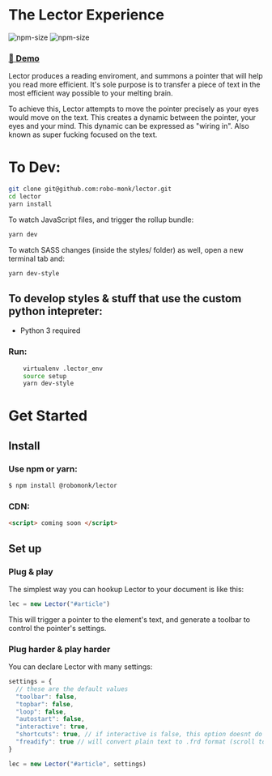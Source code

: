 # The Lector Experience
![npm-size](https://img.shields.io/npm/v/@robomonk/lector?style=for-the-badge)
![npm-size](https://img.shields.io/bundlephobia/minzip/@robomonk/lector?style=for-the-badge)

### [ 🚀 Demo ](https://robo-monk.github.io/lector)


Lector produces a reading enviroment, and summons a pointer that will help you read more efficient. It's sole purpose is to transfer a piece of text
in the most efficient way possible to your melting brain.

To achieve this, Lector attempts to move the pointer precisely as your eyes would move on the text. This creates a dynamic between the pointer, your eyes and
your mind. This dynamic can be expressed as "wiring in". Also known as super fucking focused on the text.


# To Dev:

```bash
git clone git@github.com:robo-monk/lector.git
cd lector
yarn install
```
To watch JavaScript files, and trigger the rollup bundle:
```bash
yarn dev
```

To watch SASS changes (inside the styles/ folder) as well, open a new terminal tab and:

```bash
yarn dev-style
```

## To develop styles & stuff that use the custom python intepreter:
* Python 3 required

### Run: 
```bash
	virtualenv .lector_env
	source setup
	yarn dev-style
```

# Get Started

## Install

### Use npm or yarn:
```bash
$ npm install @robomonk/lector
```
### CDN:
```html
<script> coming soon </script>
```

## Set up

### Plug & play
The simplest way you can hookup Lector to your document is like this:
```javascript
lec = new Lector("#article")
```

This will trigger a pointer to the element's text, and generate a toolbar to control the pointer's settings.

### Plug harder & play harder

You can declare Lector with many settings:
```javascript
settings = {
  // these are the default values
  "toolbar": false,
  "topbar": false,
  "loop": false,
  "autostart": false,
  "interactive": true,
  "shortcuts": true, // if interactive is false, this option doesnt do anything
  "freadify": true // will convert plain text to .frd format (scroll to the .frd format section for more)
}

lec = new Lector("#article", settings)
```

